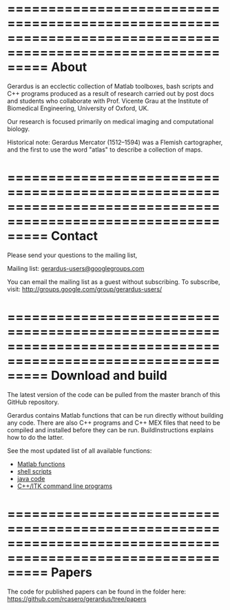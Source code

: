 =============================================================================================================
About
=============================================================================================================

Gerardus is an ecclectic collection of Matlab toolboxes, bash scripts and C++ programs produced as a result
of research carried out by post docs and students who collaborate with Prof. Vicente Grau at the Institute of
Biomedical Engineering, University of Oxford, UK.

Our research is focused primarily on medical imaging and computational biology.

Historical note: Gerardus Mercator (1512–1594) was a Flemish cartographer, and the first to use the word 
"atlas" to describe a collection of maps.

=============================================================================================================
Contact
=============================================================================================================

Please send your questions to the mailing list,

Mailing list: gerardus-users@googlegroups.com

You can email the mailing list as a guest without subscribing. To subscribe, visit: http://groups.google.com/group/gerardus-users/

=============================================================================================================
Download and build
=============================================================================================================

The latest version of the code can be pulled from the master branch of this GitHub repository.

Gerardus contains Matlab functions that can be run directly without building any code. There are also C++ programs and C++ MEX files that need to be compiled and installed before they can be run. BuildInstructions explains how to do the latter.

See the most updated list of all available functions:

* [Matlab functions](matlab/README)
* [shell scripts](shell-script/README)
* [java code](java/README)
* [C++/ITK command line programs](cpp/README)

=============================================================================================================
Papers
=============================================================================================================
The code for published papers can be found in the folder here: https://github.com/rcasero/gerardus/tree/papers

